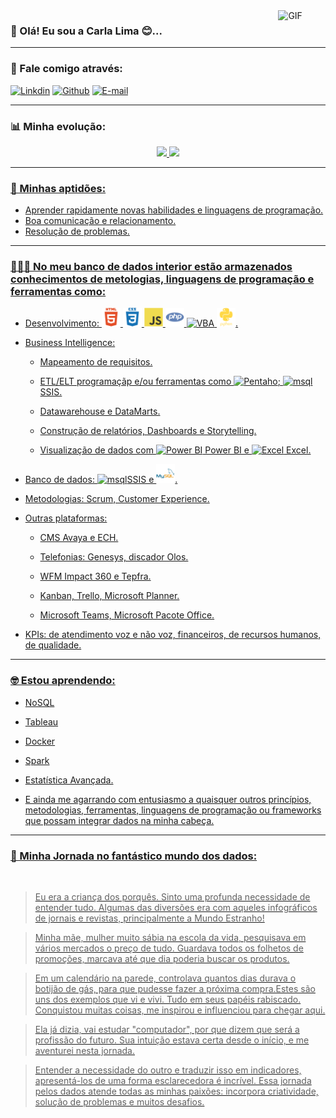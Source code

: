 <img align="right" alt="GIF" src="https://octocat-generator-assets.githubusercontent.com/my-octocat-1631740331309.png" width="15%" />

### 👋 Olá! Eu sou a Carla Lima 😊...
<hr/>

### 📝 Fale comigo através:

[![Linkdin](https://img.shields.io/badge/LinkedIn-0077B5?style=for-the-badge&logo=linkedin&logoColor=white
)](https://www.linkedin.com/in/carlalsilva/)
[![Github](https://img.shields.io/badge/GitHub-100000?style=for-the-badge&logo=github&logoColor=white
)](https://github.com/carleishon)
[![E-mail](https://img.shields.io/badge/Microsoft_Outlook-0078D4?style=for-the-badge&logo=microsoft-outlook&logoColor=white)](carla.lsilva@hotmail.com)

<hr/>

### 📊 Minha evolução:
<div align="center" widht="40%">
  <a href="https://github.com/carleishon">
  <img height="20%" src="https://github-readme-stats.vercel.app/api?username=carleishon&show_icons=true&theme=radical&include_all_commits=true&count_private=true"/>
  <img height="20%" src="https://github-readme-stats.vercel.app/api/top-langs/?username=carleishon&layout=compact&langs_count=7&theme=radical"/>
</div><hr/>

### 🧠 Minhas aptidões:
- Aprender rapidamente novas habilidades e linguagens de programação.
- Boa comunicação e relacionamento.
- Resolução de problemas.
<hr/>

### 👩🏽‍💻 No meu banco de dados interior estão armazenados conhecimentos de metologias, linguagens de programação e ferramentas como:

<div class=container>
<p>

- Desenvolvimento: 
    <img class=imagem src="https://raw.githubusercontent.com/devicons/devicon/master/icons/html5/html5-plain-wordmark.svg" alt="html5" width="30" height="30"/> 
    <img class=imagem src="https://raw.githubusercontent.com/devicons/devicon/master/icons/css3/css3-plain-wordmark.svg" alt="css3" width="30" height="30"/> 
    <img class=imagem src="https://raw.githubusercontent.com/devicons/devicon/master/icons/javascript/javascript-original.svg" alt="javascript" width="30" height="30"/> 
    <img class=imagem src="https://raw.githubusercontent.com/devicons/devicon/master/icons/php/php-plain.svg" alt="PHP" width="30" height="30" />
    <img class=imagem src="https://www.logolynx.com/images/logolynx/54/54280a02406d4b1eb00c41f685936ef1.jpeg" alt="VBA" width="30" height="30" />
    <img class=imagem src="https://raw.githubusercontent.com/devicons/devicon/master/icons/python/python-plain-wordmark.svg" alt="Python" width="30" height="30" />.
</p>
</div>

- Business Intelligence: 

    - Mapeamento de requisitos.
    - ETL/ELT programaçãp e/ou ferramentas como
    <img class=imagem src="https://cdn.freelogovectors.net/wp-content/uploads/2018/06/pentaho-logo-600x168.png" alt="Pentaho" width="70" height="20" />; 
    <img class=imagem src="https://img.icons8.com/color/50/000000/microsoft-sql-server.png" alt="msql" width="20" height="20"/> SSIS.
    - Datawarehouse e DataMarts.
    

    - Construção de relatórios, Dashboards e Storytelling.

    - Visualização de dados com 
    <img class=imagem src="https://raw.githubusercontent.com/SQLPlayer/icons-and-symbols/master/popular/pbi-powerbi-logo.svg" alt="Power BI" width="30" height="30" /> Power BI e 
    <img class=imagem src="https://img.icons8.com/color/48/000000/ms-excel.png" alt="Excel" width="30" height="30" /> Excel. 


- Banco de dados: 
<img class=imagem src="https://img.icons8.com/color/50/000000/microsoft-sql-server.png" alt="msql" width="20" height="20"/>SSIS  e 
<img class=imagem src="https://raw.githubusercontent.com/devicons/devicon/master/icons/mysql/mysql-original-wordmark.svg" alt="mysql" width="30" height="30"/>.

- Metodologias: Scrum, Customer Experience.

- Outras plataformas: 
    - CMS Avaya e ECH. 
    
    - Telefonias: Genesys, discador Olos.
    - WFM Impact 360 e Tepfra.
    - Kanban, Trello, Microsoft Planner.
    - Microsoft Teams, Microsoft Pacote Office.
- KPIs: de atendimento voz e não voz, financeiros, de recursos humanos, de qualidade.
<hr/>

### 🤓 Estou aprendendo: 
 - NoSQL

- Tableau
 - Docker 
 - Spark
 - Estatística Avançada. 
 - E ainda me agarrando com entusiasmo a quaisquer outros princípios, metodologias, ferramentas, linguagens de programação ou frameworks que possam integrar dados na minha cabeça.

<hr/>

### 📜 Minha Jornada no fantástico mundo dos dados:
<br/>

> Eu era a criança dos porquês. Sinto uma profunda necessidade de entender tudo. Algumas das diversões era com aqueles infográficos de jornais e revistas, principalmente a Mundo Estranho!

> Minha mãe, mulher muito sábia na escola da vida, pesquisava em vários mercados o preço de tudo. Guardava todos os folhetos de promoções, marcava até que dia poderia buscar os produtos.

> Em um calendário na parede, controlava quantos dias durava o botijão de gás, para que pudesse fazer a próxima compra.Estes são uns dos exemplos que vi e vivi. Tudo em seus papéis rabiscado. Conquistou muitas coisas, me inspirou e influenciou para chegar aqui.

> Ela já dizia, vai estudar "computador", por que dizem que será a profissão do futuro. Sua intuição estava certa desde o início, e me aventurei nesta jornada.

> Entender a necessidade do outro e traduzir isso em indicadores, apresentá-los de uma forma esclarecedora é incrível. Essa jornada pelos dados atende todas as minhas paixões: incorpora criatividade, solução de problemas e muitos desafios.

